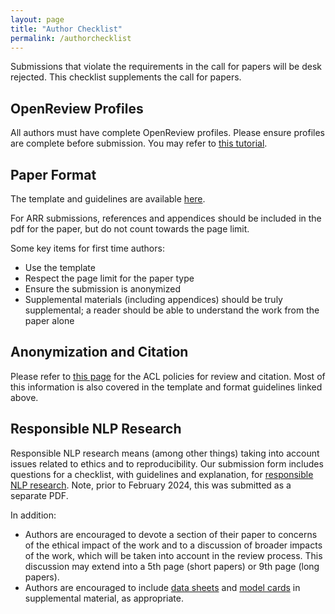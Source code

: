 ```yaml
---
layout: page
title: "Author Checklist"
permalink: /authorchecklist
---
```


Submissions that violate the requirements in the call for papers will be desk rejected. This checklist supplements the call for papers.

## OpenReview Profiles

All authors must have complete OpenReview profiles. Please ensure profiles are complete before submission. You may refer to [this tutorial](https://docs.google.com/presentation/d/1kJeoAfwbnFapUN0ySLSoOm11-2odz48DGS1DEzNs03k/edit?usp=sharing).

## Paper Format

The template and guidelines are available [here](https://acl-org.github.io/ACLPUB/formatting.html).

For ARR submissions, references and appendices should be included in the pdf for the paper, but do not count towards the page limit.

Some key items for first time authors:
- Use the template
- Respect the page limit for the paper type
- Ensure the submission is anonymized
- Supplemental materials (including appendices) should be truly supplemental; a reader should be able to understand the work from the paper alone


## Anonymization and Citation

Please refer to [this page](https://www.aclweb.org/adminwiki/index.php?title=ACL_Policies_for_Review_and_Citation) for the ACL policies for review and citation. Most of this information is also covered in the template and format guidelines linked above.

## Responsible NLP Research

Responsible NLP research means (among other things) taking into account issues related to ethics and to reproducibility. Our submission form includes questions for a checklist, with guidelines and explanation, for [responsible NLP research](/responsibleNLPresearch). Note, prior to February 2024, this was submitted as a separate PDF.

In addition:
- Authors are encouraged to devote a section of their paper to concerns of the ethical impact of the work and to a discussion of broader impacts of the work, which will be taken into account in the review process. This discussion may extend into a 5th page (short papers) or 9th page (long papers).  
- Authors are encouraged to include [data sheets](https://www.microsoft.com/en-us/research/uploads/prod/2019/01/1803.09010.pdf) and [model cards](https://dl.acm.org/doi/abs/10.1145/3287560.3287596) in supplemental material, as appropriate.
